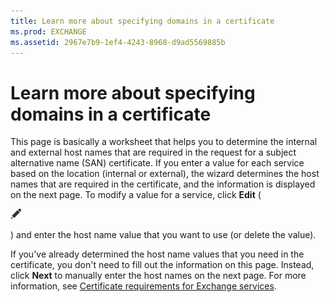 ```yaml
---
title: Learn more about specifying domains in a certificate
ms.prod: EXCHANGE
ms.assetid: 2967e7b9-1ef4-4243-8968-d9ad5569885b
---
```



# Learn more about specifying domains in a certificate

This page is basically a worksheet that helps you to determine the internal and external host names that are required in the request for a subject alternative name (SAN) certificate. If you enter a value for each service based on the location (internal or external), the wizard determines the host names that are required in the certificate, and the information is displayed on the next page. To modify a value for a service, click **Edit** (
  
    
    
![Edit icon](images/ITPro_EAC_EditIcon.png)
  
    
    
) and enter the host name value that you want to use (or delete the value).
  
    
    

If you've already determined the host name values that you need in the certificate, you don't need to fill out the information on this page. Instead, click **Next** to manually enter the host names on the next page.
For more information, see  [Certificate requirements for Exchange services](digital-certificates-and-encryption-in-exchange-2016.md#CertRequirements).
  
    
    


